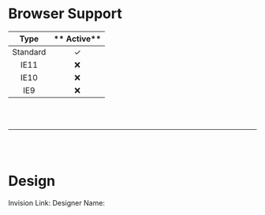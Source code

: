 # Browser Support

| **Type** | ** Active** |
| :------: | :---------: |
| Standard |      ✓      |
|   IE11   |     ❌      |
|   IE10   |     ❌      |
|   IE9    |     ❌      |

<br><br><hr><br><br>

# Design

Invision Link:
Designer Name:
